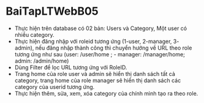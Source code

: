 # BaiTapLTWebB05
- Thực hiện trên database có 02 bản: Users và Category, Một user có nhiều category.
- Thực hiện đăng nhập với roleid tương ứng (1-user, 2-manager, 3- admin), nếu đăng nhập thành công thì chuyển hướng về URL theo role tương ứng như sau (user: /user/home ; - manager: /manager/home; admin: /admin/home)
- Dùng Filter để lọc URL tương ứng với RoleID.
- Trang home của role user và admin sẽ hiển thị danh sách tất cả category, trang home của role manager sẽ hiển thị danh sách các category của userid tương ứng.
- Thực hiện thêm, sửa, xem, xóa category của chính mình tạo ra theo role.
